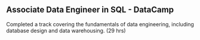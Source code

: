 ## Associate Data Engineer in SQL - DataCamp

Completed a track covering the fundamentals of data engineering, including database design and data warehousing. (29 hrs)